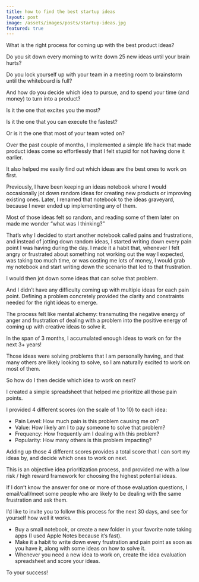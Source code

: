 ```yaml
---
title: how to find the best startup ideas
layout: post
image: /assets/images/posts/startup-ideas.jpg
featured: true
---
```


What is the right process for coming up with the best product ideas?

Do you sit down every morning to write down 25 new ideas until your brain hurts?

Do you lock yourself up with your team in a meeting room to brainstorm until the whiteboard is full?

And how do you decide which idea to pursue, and to spend your time (and money) to turn into a product?

Is it the one that excites you the most?

Is it the one that you can execute the fastest?

Or is it the one that most of your team voted on?

Over the past couple of months, I implemented a simple life hack that made product ideas come so effortlessly that I felt stupid for not having done it earlier.

It also helped me easily find out which ideas are the best ones to work on first.

Previously, I have been keeping an ideas notebook where I would occasionally jot down random ideas for creating new products or improving existing ones. Later, I renamed that notebook to the ideas graveyard, because I never ended up implementing any of them.

Most of those ideas felt so random, and reading some of them later on made me wonder “what was I thinking?”

That’s why I decided to start another notebook called pains and frustrations, and instead of jotting down random ideas, I started writing down every pain point I was having during the day. I made it a habit that, whenever I felt angry or frustrated about something not working out the way I expected, was taking too much time, or was costing me lots of money, I would grab my notebook and start writing down the scenario that led to that frustration. 

I would then jot down some ideas that can solve that problem.

And I didn’t have any difficulty coming up with multiple ideas for each pain point. Defining a problem concretely provided the clarity and constraints needed for the right ideas to emerge.

The process felt like mental alchemy: transmuting the negative energy of anger and frustration of dealing with a problem into the positive energy of coming up with creative ideas to solve it.

In the span of 3 months, I accumulated enough ideas to work on for the next 3+ years!

Those ideas were solving problems that I am personally having, and that many others are likely looking to solve, so I am naturally excited to work on most of them.

So how do I then decide which idea to work on next?

I created a simple spreadsheet that helped me prioritize all those pain points.

I provided 4 different scores (on the scale of 1 to 10) to each idea:

- Pain Level: How much pain is this problem causing me on?
- Value: How likely am I to pay someone to solve that problem?
- Frequency: How frequently am I dealing with this problem?
- Popularity: How many others is this problem impacting?

Adding up those 4 different scores provides a total score that I can sort my ideas by, and decide which ones to work on next.

This is an objective idea prioritization process, and provided me with a low risk / high reward framework for choosing the highest potential ideas.

If I don’t know the answer for one or more of those evaluation questions, I email/call/meet some people who are likely to be dealing with the same frustration and ask them.

I’d like to invite you to follow this process for the next 30 days, and see for yourself how well it works.

- Buy a small notebook, or create a new folder in your favorite note taking apps (I used Apple Notes because it’s fast). 
- Make it a habit to write down every frustration and pain point as soon as you have it, along with some ideas on how to solve it.
- Whenever you need a new idea to work on, create the idea evaluation spreadsheet and score your ideas.

To your success!